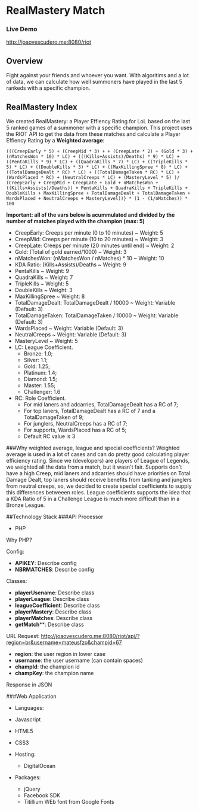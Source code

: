 # RealMastery Match

### Live Demo
http://joaovescudero.me:8080/riot

## Overview
Fight against your friends and whoever you want. With algoritims and a lot of data, we can calculate how well summoners have played in the last 5 rankeds with a specific champion.

## RealMastery Index
We created RealMastery: a Player Effiency Rating for LoL based on the last 5 ranked games of a summoner with a specific champion.
This project uses the RIOT API to get the data from these matches and calculate a Player Effiency Rating by a **Weighted average**:

`(((CreepEarly * 5) + (CreepMid * 3) + + (CreepLate * 2) + (Gold * 3) + (nMatchesWon * 10) * LC) + (((Kills+Assists)/Deaths) * 9) * LC) + ((PentaKills * 9) * LC) + ((QuadraKills * 7) * LC) + ((TripleKills * 5) * LC) + ((DoubleKills * 3) * LC) + ((MaxKillingSpree * 8) * LC) + ((TotalDamageDealt * RC) * LC) + ((TotalDamageTaken * RC) * LC) + (WardsPlaced * RC) + (NeutralCreeps * LC) + (MasteryLevel * 5) )/
(CreepEarly + CreepMid + CreepLate + Gold + nMatchesWon + ((Kills+Assists)/Deaths)) + PentaKills + QuadraKills + TripleKills + DoubleKills + MaxKillingSpree + TotalDamageDealt + TotalDamageTaken + WardsPlaced + NeutralCreeps + MasteryLevel))} * (1 - (1/nMatches)) * 100`

**Important: all of the vars below is acummulated and divided by the number of matches played with the champion (max: 5)**
- CreepEarly: Creeps per minute (0 to 10 minutes) ~ Weight: 5
- CreepMid: Creeps per minute (10 to 20 minutes) ~ Weight: 3
- CreepLate: Creeps per minute (20 minutes until end) ~ Weight: 2
- Gold: (Total of gold earned/1000) ~ Weight: 3 
- nMatchesWon: (nMatchesWon / nMatches) * 10 ~ Weight: 10
- KDA Ratio: (Kills+Assists)/Deaths ~ Weight: 9
- PentaKills ~ Weight: 9
- QuadraKills ~ Weight: 7
- TripleKills ~ Weight: 5
- DoubleKills ~ Weight: 3
- MaxKillingSpree ~ Weight: 8
- TotalDamageDealt: TotalDamageDealt / 10000 ~ Weight: Variable (Default: 3)
- TotalDamageTaken: TotalDamageTaken / 10000 ~ Weight: Variable (Default: 3)
- WardsPlaced ~ Weight: Variable (Default: 3)
- NeutralCreeps ~ Weight: Variable (Default: 3)
- MasteryLevel ~ Weight: 5
- LC: League Coefficient.
  - Bronze: 1.0;
  - Silver: 1.1;
  - Gold: 1.25;
  - Platinum: 1.4;
  - Diamond: 1.5;
  - Master: 1.55;
  - Challenger: 1.6
- RC: Role Coefficient.
  - For mid laners and adcarries, TotalDamageDealt has a RC of 7;
  - For top laners, TotalDamageDealt has a RC of 7 and a TotalDamageTaken of 9;
  - For junglers, NeutralCreeps has a RC of 7;
  - For supports, WardsPlaced has a RC of 5;
  - Default RC value is 3

###Why weighted average, league and special coefficients?
Weighted average is used in a lot of cases and can do pretty good calculating player efficiency rating. Since we (developers) are players of League of Legends, we weighted all the data from a match, but it wasn't fair.
Supports don't have a high Creep, mid laners and adcarries should have priorities on Total Damage Dealt, top laners should receive benefits from tanking and junglers from neutral creeps, so, we decided to create special coefficients to supply this differences betweeen roles.
League coefficients supports the idea that a KDA Ratio of 5 in a Challenge League is much more difficult than in a Bronze League.

##Technology Stack
###API Processor
- PHP

Why PHP?

Config:
 - **APIKEY**: Describe config
 - **NBRMATCHES**: Describe config

Classes:
- **playerUsename**: Describe class
- **playerLeague**: Describe class
- **leagueCoefficient**: Describe class
- **playerMastery**: Describe class
- **playerMatches**: Describe class
- **getMatch****: Describe class

URL Request:
http://joaovescudero.me:8080/riot/api/?region=br&username=mateusfzo&champid=67

 - **region**: the user region in lower case
 - **username**: the user username (can contain spaces)
 - **champId**: the champion id
 - **champKey**: the champion name

Response in JSON

###Web Application
- Languages:
 - Javascript
 - HTML5
 - CSS3

- Hosting:
  - DigitalOcean

- Packages:
  - jQuery
  - Facebook SDK
  - Titillium WEb font from Google Fonts
